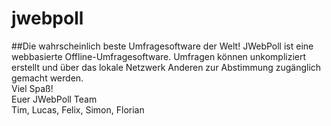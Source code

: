 # jwebpoll
##Die wahrscheinlich beste Umfragesoftware der Welt!
JWebPoll ist eine webbasierte Offline-Umfragesoftware.
Umfragen können unkompliziert erstellt und über das lokale Netzwerk Anderen zur Abstimmung zugänglich gemacht werden.<br>
Viel Spaß!<br>
Euer JWebPoll Team<br>
Tim, Lucas, Felix, Simon, Florian
